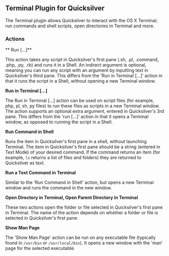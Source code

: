 ## Terminal Plugin for Quicksilver

The Terminal plugin allows Quicksilver to interact with the OS X Terminal; run commands and shell scripts, open directories in Terminal and more.

### Actions

** Run […]**

This action takes any script in Quicksilver's first pane (.sh, .pl, .command, .php, .py, .rb) and runs it in a Shell. An indirect argument is optional, meaning you can run any script with an argument by inputting text in Quicksilver's third pane. This differs from the 'Run in Terminal […]' action in that it runs the script in a Shell, without opening a new Terminal window.

**Run in Terminal […]**

The Run in Terminal […] action can be used on script files (for example, php, pl, sh, py files) to run these files as scripts in a new Terminal window. The action supports an optional extra argument, entered in Quicksilver's 3rd pane. This differs from the 'run […]' action in that it opens a Terminal window, as opposed to running the script in a Shell.

**Run Command in Shell**

Runs the item in Quicksilver's first pane in a shell, without launching Terminal. The item in Quicksilver's first pane should be a string (entered in Text Mode) of your desired command. If the command returns an item (for example, `ls` returns a list of files and folders) they are returned to Quicksilver as text.

**Run a Text Command in Terminal**

Similar to the 'Run Command in Shell' action, but opens a new Terminal window and runs the command in the new window.

**Open Directory in Terminal, Open Parent Directory in Terminal**

These two actions open the folder or file selected in Quicksilver's first pane in Terminal. The name of the action depends on whether a folder or file is selected in Quicksilver's first pane.

**Show Man Page**

The 'Show Man Page' action can be run on any executable file (typically found in `/usr/bin` or `/usr/local/bin`). It opens a new window with the 'man' page for the selected executable.